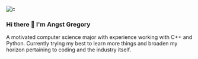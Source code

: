 ![c](https://user-images.githubusercontent.com/58962478/189827073-7f1e50ad-593e-4418-983b-b5f3f1812fb3.gif)


### Hi there 👋 I'm **Angst Gregory**
A motivated computer science major with experience working with C++ and Python. Currently trying my best to learn more things and broaden my horizon pertaining to coding and the industry itself.
